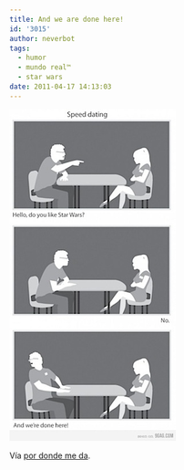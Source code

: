 ```yaml
---
title: And we are done here!
id: '3015'
author: neverbot
tags:
  - humor
  - mundo real™
  - star wars
date: 2011-04-17 14:13:03
---
```


![201104171412.jpg](./and-we-are-done-here/201104171412.jpg)

Vía [por donde me da](http://pordondemeda.tumblr.com/post/4685627288).